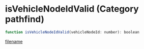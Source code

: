 # isVehicleNodeIdValid (Category pathfind)

```js
function isVehicleNodeIdValid(vehicleNodeId: number): boolean
```

[filename](isVehicleNodeIdValid_m.md ':include')